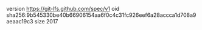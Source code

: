 version https://git-lfs.github.com/spec/v1
oid sha256:9b545330be40b66906154aa6f0c4c31fc926eef6a28accca1d708a9aeaac19c3
size 2017

